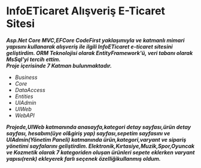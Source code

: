 # InfoETicaret Alışveriş E-Ticaret Sitesi

***Asp.Net Core MVC,EFCore CodeFirst yaklaşımıyla ve katmanlı mimari yapısını kullanarak alışveriş ile ilgili InfoETicaret e-ticaret sitesini geliştirdim. ORM Teknolojisi olarak EntityFramework'ü, veri tabanı olarak MsSql'yi tercih ettim.***</br>
***Proje içerisinde 7 Katman bulunmaktadır.***</br>
 * *Business*</br>
 * *Core*</br>
 * *DataAccess*</br>
 * *Entities*</br>
 * *UIAdmin*</br>
 * *UIWeb*</br>
 * *WebAPI*</br>
 
 ***Projede,UIWeb katmanında anasayfa,kategori detay sayfası,ürün detay sayfası, hesabım(üye ol&giriş yap) sayfası,sepetim sayfasını ve UIAdmin(Yönetim Paneli) katmanında ürün,kategori,varyant ve sipariş yönetimi sayfalarını geliştirdim. Elektronik,Kırtasiye,Muzik,Spor,Oyuncak ve Kozmetik olarak 7 kategoriden oluşan ürünleri sepete eklerken varyant yapısı(renk) ekleyerek farlı seçenek özelliğikullanmış oldum.*** 
